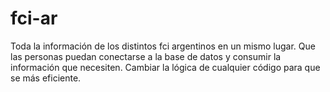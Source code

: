 # fci-ar
Toda la información de los distintos fci argentinos en un mismo lugar. Que las personas puedan conectarse a la base de datos y consumir la información que necesiten. Cambiar la lógica de cualquier código para que se más eficiente.
